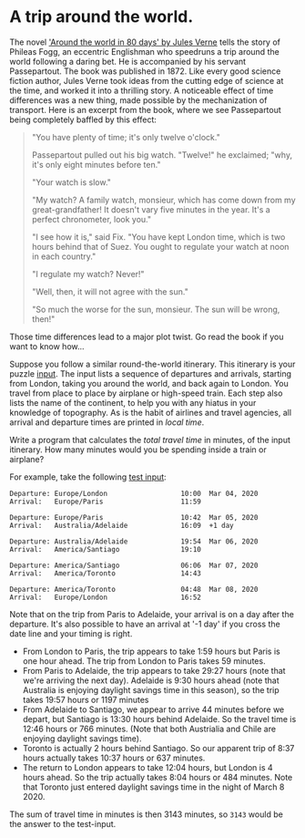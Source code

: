 # A trip around the world.

The novel ['Around the world in 80 days' by Jules Verne](https://www.gutenberg.org/cache/epub/103/pg103.txt) tells the story of Phileas Fogg, an eccentric Englishman who speedruns a trip around the world following a daring bet. He is accompanied by his servant Passepartout. The book was published in 1872. Like every good science fiction author, Jules Verne took ideas from the cutting edge of science at the time, and worked it into a thrilling story. A noticeable effect of time differences was a new thing, made possible by the mechanization of transport. Here is an excerpt from the book, where we see Passepartout being completely baffled by this effect: 

> "You have plenty of time; it's only twelve o'clock."
> 
> Passepartout pulled out his big watch.  "Twelve!" he exclaimed; "why,
> it's only eight minutes before ten."
> 
> "Your watch is slow."
> 
> "My watch?  A family watch, monsieur, which has come down from my
> great-grandfather!  It doesn't vary five minutes in the year.  It's a
> perfect chronometer, look you."
> 
> "I see how it is," said Fix.  "You have kept London time, which is two
> hours behind that of Suez.  You ought to regulate your watch at noon in
> each country."
> 
> "I regulate my watch?  Never!"
> 
> "Well, then, it will not agree with the sun."
> 
> "So much the worse for the sun, monsieur.  The sun will be wrong, then!"

Those time differences lead to a major plot twist. Go read the book if you want to know how...

Suppose you follow a similar round-the-world itinerary. This itinerary is your puzzle [input](./input). The input lists a sequence of departures and arrivals, starting from London, taking you around the world, and back again to London. You travel from place to place by airplane or high-speed train. Each step also lists the name of the continent, to help you with any hiatus in your knowledge of topography. As is the habit of airlines and travel agencies, all arrival and departure times are printed in *local time*. 

Write a program that calculates the *total travel time* in minutes, of the input itinerary. How many minutes would you be spending inside a train or airplane?

For example, take the following [test input](./test-input):

```
Departure: Europe/London                  10:00  Mar 04, 2020
Arrival:   Europe/Paris                   11:59  

Departure: Europe/Paris                   10:42  Mar 05, 2020
Arrival:   Australia/Adelaide             16:09  +1 day

Departure: Australia/Adelaide             19:54  Mar 06, 2020
Arrival:   America/Santiago               19:10  

Departure: America/Santiago               06:06  Mar 07, 2020
Arrival:   America/Toronto                14:43  

Departure: America/Toronto                04:48  Mar 08, 2020
Arrival:   Europe/London                  16:52  
```

Note that on the trip from Paris to Adelaide, your arrival is on a day after the departure. It's also possible to have an arrival at '-1 day' if you cross the date line and your timing is right.

* From London to Paris, the trip appears to take 1:59 hours but Paris is one hour ahead. The trip from London to Paris takes 59 minutes.
* From Paris to Adelaide, the trip appears to take 29:27 hours (note that we're arriving the next day). Adelaide is 9:30 hours ahead (note that Australia is enjoying daylight savings time in this season), so the trip takes 19:57 hours or 1197 minutes
* From Adelaide to Santiago, we appear to arrive 44 minutes before we depart, but Santiago is 13:30 hours behind Adelaide. So the travel time is 12:46 hours or 766 minutes. (Note that both Austrialia and Chile are enjoying daylight savings time).
* Toronto is actually 2 hours behind Santiago. So our apparent trip of 8:37 hours actually takes 10:37 hours or 637 minutes.
* The return to London appears to take 12:04 hours, but London is 4 hours ahead. So the trip actually takes 8:04 hours or 484 minutes. Note that Toronto just entered daylight savings time in the night of March 8 2020.

The sum of travel time in minutes is then 3143 minutes, so `3143` would be the answer to the test-input.
